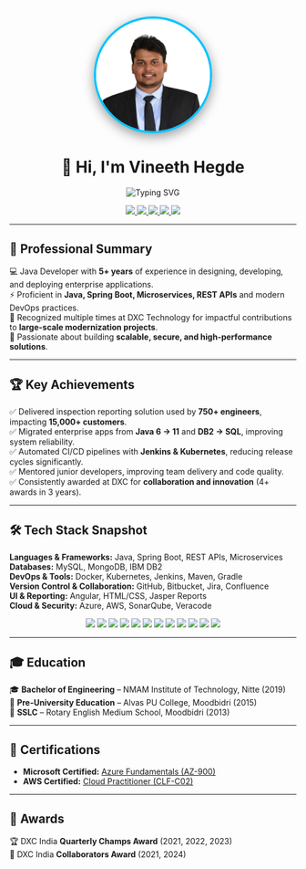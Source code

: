 <p align="center">
  <img src="Vineeth-Hegde.jpg" 
       alt="Vineeth Hegde" 
       width="200" 
       style="border-radius:50%; border: 4px solid #00c3ff; box-shadow: 0px 6px 20px rgba(0,0,0,0.4);">
</p>

<h1 align="center">👋 Hi, I'm Vineeth Hegde</h1>

<p align="center">
  <img src="https://readme-typing-svg.herokuapp.com?font=Fira+Code&weight=600&size=22&pause=1000&color=00C3FF&center=true&vCenter=true&width=600&lines=🚀+Senior+Java+Developer;☁️+Cloud+Enthusiast;💡+Problem+Solver;🏆+Awarded+at+DXC+Technology" alt="Typing SVG" />
</p>

<p align="center">
  <a href="https://www.linkedin.com/in/vineethhegde/">
    <img src="https://img.shields.io/badge/LinkedIn-0077B5?style=for-the-badge&logo=linkedin&logoColor=white"/>
  </a>
  <a href="https://github.com/vineeth-hegde">
    <img src="https://img.shields.io/badge/GitHub-181717?style=for-the-badge&logo=github&logoColor=white"/>
  </a>
  <a href="https://www.facebook.com/vineeth.hegde.75">
    <img src="https://img.shields.io/badge/Facebook-1877F2?style=for-the-badge&logo=facebook&logoColor=white"/>
  </a>
  <a href="https://www.instagram.com/vineeth__hegde/">
    <img src="https://img.shields.io/badge/Instagram-E4405F?style=for-the-badge&logo=instagram&logoColor=white"/>
  </a>
  <a href="https://x.com/vineethhegde68">
    <img src="https://img.shields.io/badge/Twitter(X)-000000?style=for-the-badge&logo=x&logoColor=white"/>
  </a>
</p>

---

## 🌟 Professional Summary  
💻 Java Developer with **5+ years** of experience in designing, developing, and deploying enterprise applications.  
⚡ Proficient in **Java, Spring Boot, Microservices, REST APIs** and modern DevOps practices.  
🏅 Recognized multiple times at DXC Technology for impactful contributions to **large-scale modernization projects**.  
🚀 Passionate about building **scalable, secure, and high-performance solutions**.  

---

## 🏆 Key Achievements  
✅ Delivered inspection reporting solution used by **750+ engineers**, impacting **15,000+ customers**.  
✅ Migrated enterprise apps from **Java 6 → 11** and **DB2 → SQL**, improving system reliability.  
✅ Automated CI/CD pipelines with **Jenkins & Kubernetes**, reducing release cycles significantly.  
✅ Mentored junior developers, improving team delivery and code quality.  
✅ Consistently awarded at DXC for **collaboration and innovation** (4+ awards in 3 years).  

---

## 🛠 Tech Stack Snapshot  

**Languages & Frameworks:** Java, Spring Boot, REST APIs, Microservices  
**Databases:** MySQL, MongoDB, IBM DB2  
**DevOps & Tools:** Docker, Kubernetes, Jenkins, Maven, Gradle  
**Version Control & Collaboration:** GitHub, Bitbucket, Jira, Confluence  
**UI & Reporting:** Angular, HTML/CSS, Jasper Reports  
**Cloud & Security:** Azure, AWS, SonarQube, Veracode  

<p align="center">
  <img src="https://img.shields.io/badge/Java-ED8B00?style=for-the-badge&logo=openjdk&logoColor=white"/>
  <img src="https://img.shields.io/badge/SpringBoot-6DB33F?style=for-the-badge&logo=springboot&logoColor=white"/>
  <img src="https://img.shields.io/badge/Microservices-FF6F00?style=for-the-badge&logo=apache&logoColor=white"/>
  <img src="https://img.shields.io/badge/REST_API-02569B?style=for-the-badge&logo=postman&logoColor=white"/>
  <img src="https://img.shields.io/badge/MySQL-4479A1?style=for-the-badge&logo=mysql&logoColor=white"/>
  <img src="https://img.shields.io/badge/MongoDB-47A248?style=for-the-badge&logo=mongodb&logoColor=white"/>
  <img src="https://img.shields.io/badge/IBM_DB2-054ADA?style=for-the-badge&logo=ibm&logoColor=white"/>
  <img src="https://img.shields.io/badge/Docker-2496ED?style=for-the-badge&logo=docker&logoColor=white"/>
  <img src="https://img.shields.io/badge/Kubernetes-326CE5?style=for-the-badge&logo=kubernetes&logoColor=white"/>
  <img src="https://img.shields.io/badge/Jenkins-D24939?style=for-the-badge&logo=jenkins&logoColor=white"/>
  <img src="https://img.shields.io/badge/Azure-0078D4?style=for-the-badge&logo=microsoftazure&logoColor=white"/>
  <img src="https://img.shields.io/badge/AWS-FF9900?style=for-the-badge&logo=amazonaws&logoColor=white"/>
</p>  

---

## 🎓 Education  
🎓 **Bachelor of Engineering** – NMAM Institute of Technology, Nitte (2019)  
🏫 **Pre-University Education** – Alvas PU College, Moodbidri (2015)  
📘 **SSLC** – Rotary English Medium School, Moodbidri (2013)  

---

## 📜 Certifications  
- **Microsoft Certified:** [Azure Fundamentals (AZ-900)](https://www.credly.com/earner/earned/badge/fafda2e1-12fd-4949-8c0f-f76b03c57c92)  
- **AWS Certified:** [Cloud Practitioner (CLF-C02)](https://www.credly.com/badges/52ffe432-de0a-46b9-86d2-ebc7e65fee01)  

---

## 🏅 Awards  
🏆 DXC India **Quarterly Champs Award** (2021, 2022, 2023)  
🤝 DXC India **Collaborators Award** (2021, 2024)  
